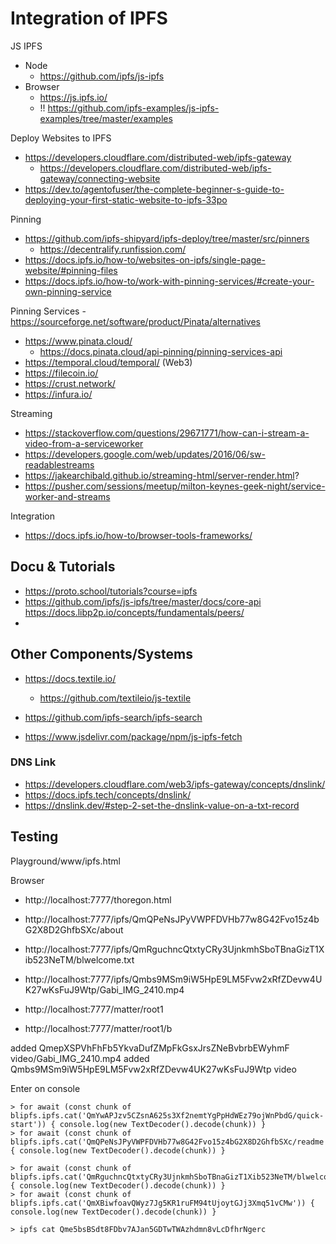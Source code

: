 Integration of IPFS
===================

JS IPFS
- Node
    - https://github.com/ipfs/js-ipfs
- Browser
    - https://js.ipfs.io/    
    - !! https://github.com/ipfs-examples/js-ipfs-examples/tree/master/examples

Deploy Websites to IPFS
- https://developers.cloudflare.com/distributed-web/ipfs-gateway
    - https://developers.cloudflare.com/distributed-web/ipfs-gateway/connecting-website
- https://dev.to/agentofuser/the-complete-beginner-s-guide-to-deploying-your-first-static-website-to-ipfs-33po

Pinning
- https://github.com/ipfs-shipyard/ipfs-deploy/tree/master/src/pinners
    - https://decentralify.runfission.com/
- https://docs.ipfs.io/how-to/websites-on-ipfs/single-page-website/#pinning-files
- https://docs.ipfs.io/how-to/work-with-pinning-services/#create-your-own-pinning-service

Pinning Services
    - https://sourceforge.net/software/product/Pinata/alternatives
- https://www.pinata.cloud/
    - https://docs.pinata.cloud/api-pinning/pinning-services-api
- https://temporal.cloud/temporal/
(Web3)
- https://filecoin.io/
- https://crust.network/
- https://infura.io/


Streaming
- https://stackoverflow.com/questions/29671771/how-can-i-stream-a-video-from-a-serviceworker
- https://developers.google.com/web/updates/2016/06/sw-readablestreams
- https://jakearchibald.github.io/streaming-html/server-render.html?
- https://pusher.com/sessions/meetup/milton-keynes-geek-night/service-worker-and-streams

Integration
- https://docs.ipfs.io/how-to/browser-tools-frameworks/

## Docu & Tutorials

- https://proto.school/tutorials?course=ipfs
- https://github.com/ipfs/js-ipfs/tree/master/docs/core-api
  https://docs.libp2p.io/concepts/fundamentals/peers/
- 
## Other Components/Systems

- https://docs.textile.io/
    - https://github.com/textileio/js-textile
    
- https://github.com/ipfs-search/ipfs-search 
- https://www.jsdelivr.com/package/npm/js-ipfs-fetch

### DNS Link

- https://developers.cloudflare.com/web3/ipfs-gateway/concepts/dnslink/
- https://docs.ipfs.tech/concepts/dnslink/
- https://dnslink.dev/#step-2-set-the-dnslink-value-on-a-txt-record

## Testing 

Playground/www/ipfs.html

Browser
- http://localhost:7777/thoregon.html

- http://localhost:7777/ipfs/QmQPeNsJPyVWPFDVHb77w8G42Fvo15z4bG2X8D2GhfbSXc/about
- http://localhost:7777/ipfs/QmRguchncQtxtyCRy3UjnkmhSboTBnaGizT1Xib523NeTM/blwelcome.txt
- http://localhost:7777/ipfs/Qmbs9MSm9iW5HpE9LM5Fvw2xRfZDevw4UK27wKsFuJ9Wtp/Gabi_IMG_2410.mp4

- http://localhost:7777/matter/root1
- http://localhost:7777/matter/root1/b

added QmepXSPVhFhFb5YkvaDufZMpFkGsxJrsZNeBvbrbEWyhmF video/Gabi_IMG_2410.mp4
added Qmbs9MSm9iW5HpE9LM5Fvw2xRfZDevw4UK27wKsFuJ9Wtp video


Enter on console

    > for await (const chunk of blipfs.ipfs.cat('QmYwAPJzv5CZsnA625s3Xf2nemtYgPpHdWEz79ojWnPbdG/quick-start')) { console.log(new TextDecoder().decode(chunk)) }
    > for await (const chunk of blipfs.ipfs.cat('QmQPeNsJPyVWPFDVHb77w8G42Fvo15z4bG2X8D2GhfbSXc/readme')) { console.log(new TextDecoder().decode(chunk)) }
    
    > for await (const chunk of blipfs.ipfs.cat('QmRguchncQtxtyCRy3UjnkmhSboTBnaGizT1Xib523NeTM/blwelcome.txt')) { console.log(new TextDecoder().decode(chunk)) }
    > for await (const chunk of blipfs.ipfs.cat('QmXBiwfoavQWyz7Jg5KR1ruFM94tUjoytGJj3Xmq51vCMw')) { console.log(new TextDecoder().decode(chunk)) }

    > ipfs cat Qme5bsBSdt8FDbv7AJan5GDTwTWAzhdmn8vLcDfhrNgerc

